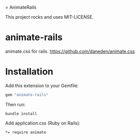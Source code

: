 = AnimateRails

This project rocks and uses MIT-LICENSE.

animate-rails
===================

animate.css for rails.
https://github.com/daneden/animate.css


Installation  
=======

Add this extension to your Gemfile:

```ruby
gem "animate-rails"
```

Then run:

```
bundle install
```

Add application.css (Ruby on Rails):

```
*= require animate
```


